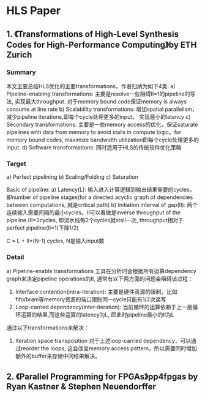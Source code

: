 # HLS Paper

## 1. 《Transformations of High-Level Synthesis Codes for High-Performance Computing》by ETH Zurich
### Summary
本文主要总结HLS优化的主要transformations，作者归纳为如下4类:
 a) Pipeline-enabling transformations: 主要是resolve一些阻碍II=1的pipeline的写法, 实现最大throughput. 对于memory bound code保证memory is always consume at line rate 
 b) Scalability transformations: 增加spatial parallelism，减少pipeline iterations,即每个cycle处理更多的input， 实现最小的latency 
 c) Secondary transformations: 主要是一些memory access的优化，保证saturate pipelines with data from memory to avoid stalls in compute logic。for memory bound codes, maximize bandwidth utilization即每个cycle处理更多的input.
 d) Software transformations: 同时适用于HLS的传统软件优化策略

### Target
 a) Perfect pipelining
 b) Scaling/Folding
 c) Saturation

 Basic of pipeline:
 a) Latency(L): 输入进入计算逻辑到输出结果需要的cycles，即number of pipeline stages(for a directed acyclic graph of dependencies between computations, 就是critical path)
 b) Initiation interval of gap(II): 两个连续输入需要间隔的最小cycles。II可以看做是inverse throughput of the pipeline.(II=2cycles, 即流水线每2个cycles就stall一次, throughput相对于perfect pipeline(II=1)下降1/2)
 
 C = L + II*(N-1) cycles, N是输入input数

### Detail
 a) Pipeline-enable transformations
 工具在分析时会根据所有运算dependency graph来决定pipeline operations的II, 通常有以下两方面的问题会阻碍该过程：
  1) Interface contention(intra-iteration): 主要是硬件资源的限制，比如fifo/bram等memory资源的端口限制同一cycle只能有1/2次读写
  2) Loop-carried dependency(inter-iteration): 当前循环的运算依赖于上一层循环运算的结果,而这些运算的latency为L, 即此时pipeline最小的II为L

 通过以下transformations来解决：
  1) Iteration space transposition
    对于上述loop-carried dependency，可以通过reorder the loops, 这会改变memory access pattern，所以需要同时增加额外的buffer来存储中间结果解决。

## 2. 《Parallel Programming for FPGAs》pp4fpgas by Ryan Kastner & Stephen Neuendorffer
